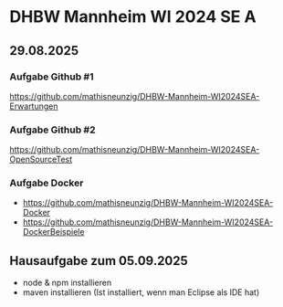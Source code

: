 # DHBW Mannheim WI 2024 SE A

## 29.08.2025

### Aufgabe Github #1
https://github.com/mathisneunzig/DHBW-Mannheim-WI2024SEA-Erwartungen

### Aufgabe Github #2
https://github.com/mathisneunzig/DHBW-Mannheim-WI2024SEA-OpenSourceTest

### Aufgabe Docker
- https://github.com/mathisneunzig/DHBW-Mannheim-WI2024SEA-Docker
- https://github.com/mathisneunzig/DHBW-Mannheim-WI2024SEA-DockerBeispiele

## Hausaufgabe zum 05.09.2025
- node & npm installieren
- maven installieren (Ist installiert, wenn man Eclipse als IDE hat)
